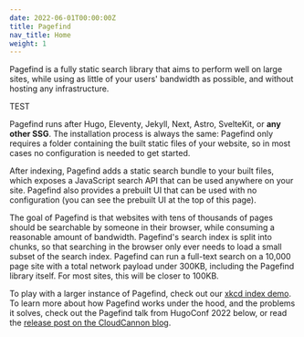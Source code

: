 ```yaml
---
date: 2022-06-01T00:00:00Z
title: Pagefind
nav_title: Home
weight: 1
---
```

Pagefind is a fully static search library that aims to perform well on large sites, while using as little of your users' bandwidth as possible, and without hosting any infrastructure.

TEST

Pagefind runs after Hugo, Eleventy, Jekyll, Next, Astro, SvelteKit, or **any other SSG**. The installation process is always the same: Pagefind only requires a folder containing the built static files of your website, so in most cases no configuration is needed to get started.

After indexing, Pagefind adds a static search bundle to your built files, which exposes a JavaScript search API that can be used anywhere on your site. Pagefind also provides a prebuilt UI that can be used with no configuration (you can see the prebuilt UI at the top of this page).

The goal of Pagefind is that websites with tens of thousands of pages should be searchable by someone in their browser, while consuming a reasonable amount of bandwidth. Pagefind's search index is split into chunks, so that searching in the browser only ever needs to load a small subset of the search index. Pagefind can run a full-text search on a 10,000 page site with a total network payload under 300KB, including the Pagefind library itself. For most sites, this will be closer to 100KB.

To play with a larger instance of Pagefind, check out our [xkcd index demo](https://xkcd.pagefind.app/). To learn more about how Pagefind works under the hood, and the problems it solves, check out the Pagefind talk from HugoConf 2022 below, or read the [release post on the CloudCannon blog](https://cloudcannon.com/blog/introducing-pagefind/).